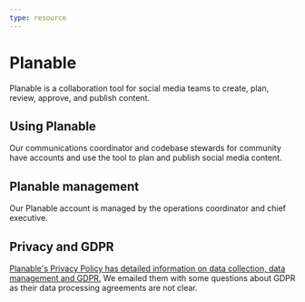 ```yaml
---
type: resource
---
```


# Planable

Planable is a collaboration tool for social media teams to create, plan, review, approve, and publish content.

## Using Planable

Our communications coordinator and codebase stewards for community have accounts and use the tool to plan and publish social media content.

## Planable management

Our Planable account is managed by the operations coordinator and chief executive.

## Privacy and GDPR

[Planable's Privacy Policy has detailed information on data collection, data management and GDPR.](https://planable.io/privacy/#data-we-collect) We emailed them with some questions about GDPR as their data processing agreements are not clear.
